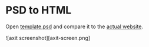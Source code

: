 # PSD to HTML

Open [template.psd](https://github.com/kawaiier/kawaiier.github.io/blob/master/frontend/axit/template.psd) and compare it to the [actual website](kawaiier.github.io/frontend/axit/).

![axit screenshot][axit-screen.png]
